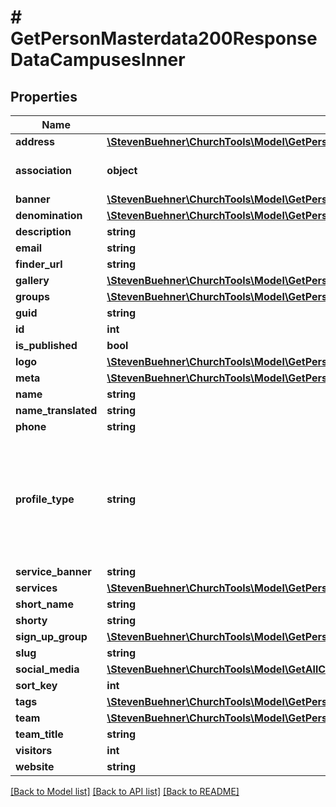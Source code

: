 # # GetPersonMasterdata200ResponseDataCampusesInner

## Properties

Name | Type | Description | Notes
------------ | ------------- | ------------- | -------------
**address** | [**\StevenBuehner\ChurchTools\Model\GetPersonMasterdata200ResponseDataCampusesInnerAddress**](GetPersonMasterdata200ResponseDataCampusesInnerAddress.md) |  |
**association** | **object** | Will be the same for all profiles. | [optional]
**banner** | [**\StevenBuehner\ChurchTools\Model\GetPersonMasterdata200ResponseDataCampusesInnerBanner**](GetPersonMasterdata200ResponseDataCampusesInnerBanner.md) |  |
**denomination** | [**\StevenBuehner\ChurchTools\Model\GetPersonMasterdata200ResponseDataCampusesInnerDenomination**](GetPersonMasterdata200ResponseDataCampusesInnerDenomination.md) |  |
**description** | **string** |  |
**email** | **string** |  |
**finder_url** | **string** |  |
**gallery** | [**\StevenBuehner\ChurchTools\Model\GetPersonMasterdata200ResponseDataCampusesInnerBanner[]**](GetPersonMasterdata200ResponseDataCampusesInnerBanner.md) |  |
**groups** | [**\StevenBuehner\ChurchTools\Model\GetPersonMasterdata200ResponseDataCampusesInnerGroupsInner[]**](GetPersonMasterdata200ResponseDataCampusesInnerGroupsInner.md) |  |
**guid** | **string** |  |
**id** | **int** |  |
**is_published** | **bool** |  |
**logo** | [**\StevenBuehner\ChurchTools\Model\GetPersonMasterdata200ResponseDataCampusesInnerBanner**](GetPersonMasterdata200ResponseDataCampusesInnerBanner.md) |  |
**meta** | [**\StevenBuehner\ChurchTools\Model\GetPersonMasterdata200ResponseDataCampusesInnerMeta**](GetPersonMasterdata200ResponseDataCampusesInnerMeta.md) |  |
**name** | **string** |  |
**name_translated** | **string** |  |
**phone** | **string** |  |
**profile_type** | **string** | church: Church profile for this installation; campus: one specific campus profile |
**service_banner** | **string** |  |
**services** | [**\StevenBuehner\ChurchTools\Model\GetPersonMasterdata200ResponseDataCampusesInnerServicesInner[]**](GetPersonMasterdata200ResponseDataCampusesInnerServicesInner.md) |  |
**short_name** | **string** |  |
**shorty** | **string** |  |
**sign_up_group** | [**\StevenBuehner\ChurchTools\Model\GetPersonMasterdata200ResponseDataCampusesInnerGroupsInnerGroup**](GetPersonMasterdata200ResponseDataCampusesInnerGroupsInnerGroup.md) |  | [optional]
**slug** | **string** |  |
**social_media** | [**\StevenBuehner\ChurchTools\Model\GetAllCampuses200ResponseDataInnerSocialMedia**](GetAllCampuses200ResponseDataInnerSocialMedia.md) |  |
**sort_key** | **int** |  |
**tags** | [**\StevenBuehner\ChurchTools\Model\GetPersonMasterdata200ResponseDataCampusesInnerTagsInner[]**](GetPersonMasterdata200ResponseDataCampusesInnerTagsInner.md) |  |
**team** | [**\StevenBuehner\ChurchTools\Model\GetPersonMasterdata200ResponseDataCampusesInnerTeamInner[]**](GetPersonMasterdata200ResponseDataCampusesInnerTeamInner.md) |  |
**team_title** | **string** |  |
**visitors** | **int** |  |
**website** | **string** |  |

[[Back to Model list]](../../README.md#models) [[Back to API list]](../../README.md#endpoints) [[Back to README]](../../README.md)
